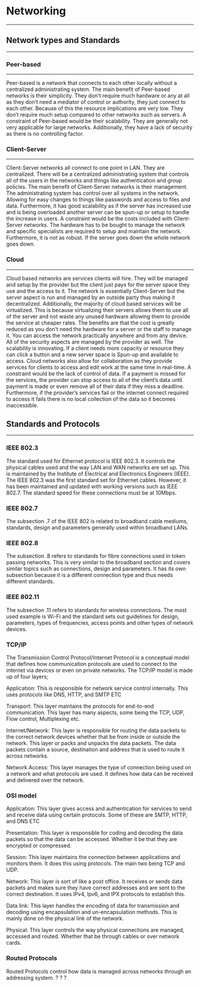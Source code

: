 # Networking
---
## Network types and Standards
---
### Peer-based
---
Peer-based is a network that connects to each other locally without a centralized administrating system. 
The main benefit of Peer-based networks is their simplicity. They don't require much hardware or any at all as they don’t need a mediator of control or authority, they just connect to each other. Because of this the resource implications are very low. They don’t require much setup compared to other networks such as servers. A constraint of Peer-based would be their scalability. They are generally not very applicable for large networks. Additionally, they have a lack of security as there is no controlling factor.

### Client-Server
---
Client-Server networks all connect to one point in LAN. They are centralized. There will be a centralized administrating system that controls all of the users in the networks and things like authentication and group policies.
The main benefit of Client-Server networks is their management. The administrating system has control over all systems in the network. Allowing for easy changes to things like passwords and access to files and data. Furthermore, it has good scalability as if the server has increased use and is being overloaded another server can be spun-up or setup to handle the increase in users. A constraint would be the costs included with Client-Server networks. The hardware has to be bought to manage the network and specific specialists are required to setup and maintain the network. Furthermore, it is not as robust. If the server goes down the whole network goes down. 

### Cloud
---
Cloud based networks are services clients will hire. They will be managed and setup by the provider but the client just pays for the server space they use and the access to it. The network is essentially Client-Server but the server aspect is run and managed by an outside party thus making it decentralized. Additionally, the majority of cloud based services will be virtualized. This is because virtualizing their servers allows them to use all of the server and not waste any unused hardware allowing them to provide the service at cheaper rates.
The benefits are that the cost is greatly reduced as you don’t need the hardware for a server or the staff to manage it. You can access the network practically anywhere and from any device. All of the security aspects are managed by the provider as well. The scalability is innovating. If a client needs more capacity or resource they can click a button and a new server space is Spun-up and available to access. Cloud networks also allow for collaboration as they provide services for clients to access and edit work at the same time in real-time. A constraint would be the lack of control of data. If a payment is missed for the services, the provider can stop access to all of the client’s data until payment is made or even remove all of their data if they miss a deadline. Furthermore, if the provider’s services fail or the internet connect required to access it fails there is no local collection of the data so it becomes inaccessible. 

## Standards and Protocols
---

### IEEE 802.3
The standard used for Ethernet protocol is IEEE 802.3. It controls the physical cables used and the way LAN and WAN networks are set up. This is maintained by the Institute of Electrical and Electronics Engineers (IEEE). The IEEE 802.3 was the first standard set for Ethernet cables. However, it has been maintained and updated with working versions such as IEEE 802.7. The standard speed for these connections must be at 10Mbps. 

### IEEE 802.7 
The subsection .7 of the IEEE 802 is related to broadband cable mediums, standards, design and parameters generally used within broadband LANs. 

### IEEE 802.8
The subsection .8 refers to standards for fibre connections used in token passing networks. This is very similar to the broadband section and covers similar topics such as connections, design and parameters. It has its own subsection because it is a different connection type and thus needs different standards. 

### IEEE 802.11 
The subsection .11 refers to standards for wireless connections. The most used example is Wi-Fi and the standard sets out guidelines for design, parameters, types of frequencies, access points and other types of network devices. 

### TCP/IP
The Transmission Control Protocol/Internet Protocol is a conceptual model that defines how communication protocols are used to connect to the internet via devices or even on private networks. The TCP/IP model is made up of four layers;

Application: This is responsible for network service control internally. This uses protocols like DNS, HTTP, and SMTP ETC

Transport: This layer maintains the protocols for end-to-end communication. This layer has many aspects, some being the TCP, UDP, Flow control, Multiplexing etc.

Internet/Network: This layer is responsible for routing the data packets to the correct network devices whether that be from inside or outside the network. This layer or packs and unpacks the data packets. The data packets contain a source, destination and address that is used to route it across networks.

Network Access: This layer manages the type of connection being used on a network and what protocols are used. It defines how data can be received and delivered over the network. 

### OSI model

Application: This layer gives access and authentication for services to send and receive data using certain protocols. Some of these are SMTP, HTTP, and DNS ETC

Presentation: This layer is responsible for coding and decoding the data packets so that the data can be accessed. Whether it be that they are encrypted or compressed. 

Session: This layer maintains the connection between applications and monitors them. It does this using protocols. The main two being TCP and UDP. 

Network: This layer is sort of like a post office. It receives or sends data packets and makes sure they have correct addresses and are sent to the correct destination. It uses IPv4, Ipv6, and IPX protocols to establish this.

Data link: This layer handles the encoding of data for transmission and decoding using encapsulation and un-encapsulation methods. This is mainly done on the physical link of the network.

Physical: This layer controls the way physical connections are managed, accessed and routed. Whether that be through cables or over network cards. 

### Routed Protocols
Routed Protocols control how data is managed across networks through an addressing system. 
?
?
?
